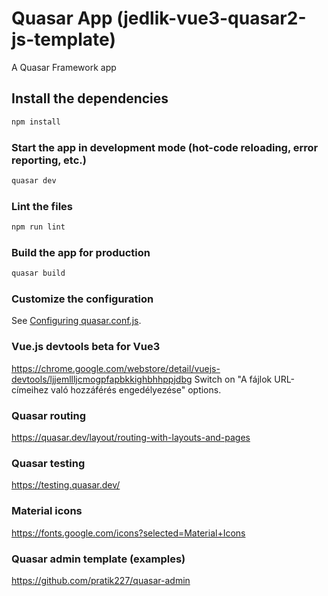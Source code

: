 # Quasar App (jedlik-vue3-quasar2-js-template)

A Quasar Framework app

## Install the dependencies
```bash
npm install
```

### Start the app in development mode (hot-code reloading, error reporting, etc.)
```bash
quasar dev
```

### Lint the files
```bash
npm run lint
```

### Build the app for production
```bash
quasar build
```

### Customize the configuration
See [Configuring quasar.conf.js](https://v2.quasar.dev/quasar-cli/quasar-conf-js).

### Vue.js devtools beta for Vue3 ###
https://chrome.google.com/webstore/detail/vuejs-devtools/ljjemllljcmogpfapbkkighbhhppjdbg
Switch on "A fájlok URL-címeihez való hozzáférés engedélyezése" options.

### Quasar routing ###
https://quasar.dev/layout/routing-with-layouts-and-pages

### Quasar testing ###
https://testing.quasar.dev/

### Material icons ###
https://fonts.google.com/icons?selected=Material+Icons

### Quasar admin template (examples) ###
https://github.com/pratik227/quasar-admin
